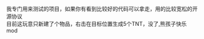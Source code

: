 我专门用来测试的项目，如果你有看到比较好的代码可以拿走，用的比较宽松的开源协议                                                
目前这玩意只新建了个物品，右击在目标位置生成5个TNT，没了,熊孩子快乐mod
